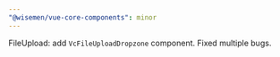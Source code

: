 ```yaml
---
"@wisemen/vue-core-components": minor
---
```


FileUpload: add `VcFileUploadDropzone` component. Fixed multiple bugs.
